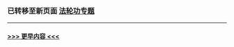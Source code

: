 
### 已转移至新页面 [法轮功专题](N法轮功专题.md?t=09120025) 


----
#### [ >>> 更早内容 <<< ](../indexes/prog1530-earlier.md)
